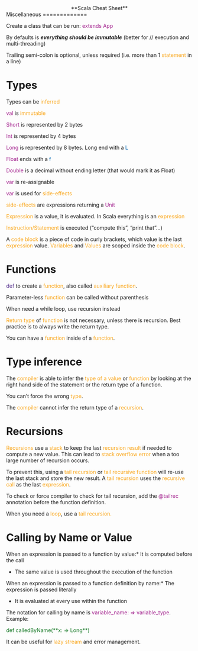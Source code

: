 <div style="text-align:center;">
**Scala Cheat Sheet**

</div>
Miscellaneous
=============

Create a class that can be run: <span style="color:#a3238e;">extends App</span>

By defaults is ***everything should be immutable*** (better for // execution and multi-threading)

Trailing semi-colon is optional, unless required (i.e. more than 1 <span style="color:#faa61a;">statement</span> in a line)

Types
=====

Types can be <span style="color:#faa61a;">inferred</span>

<span style="color:#a3238e;">val</span> is <span style="color:#faa61a;">immutable</span>

<span style="color:#a3238e;">Short</span> is represented by 2 bytes

<span style="color:#a3238e;">Int</span> is represented by 4 bytes

<span style="color:#a3238e;">Long</span> is represented by 8 bytes. Long end with a <span style="color:#0066b3;">L</span>

<span style="color:#a3238e;">Float</span> ends with a <span style="color:#0066b3;">f</span>

<span style="color:#a3238e;">Double</span> is a decimal without ending letter (that would mark it as Float)

<span style="color:#a3238e;">var</span> is re-assignable

<span style="color:#a3238e;">var</span> is used for <span style="color:#faa61a;">side-effects</span>

<span style="color:#faa61a;">side-effects</span> are expressions returning a <span style="color:#a3238e;">Unit</span>

<span style="color:#faa61a;">Expression</span> is a value, it is evaluated. In Scala everything is an <span style="color:#faa61a;">expression</span>

<span style="color:#faa61a;">Instruction/Statement</span> is executed (“compute this”, “print that”…)

A <span style="color:#faa61a;">code block</span> is a piece of code in curly brackets, which value is the last <span style="color:#faa61a;">expression</span> value. <span style="color:#faa61a;">Variables</span> and <span style="color:#faa61a;">Values</span> are scoped inside the <span style="color:#faa61a;">code block</span>.

Functions
=========

<span style="color:#55308d;">def</span> to create a <span style="color:#faa61a;">function</span>, also called <span style="color:#faa61a;">auxiliary function</span>.

Parameter-less <span style="color:#faa61a;">function</span> can be called without parenthesis

When need a while loop, use recursion instead

<span style="color:#faa61a;">Return type</span> of <span style="color:#faa61a;">function</span> is not necessary, unless there is recursion. Best practice is to always write the return type.

You can have a <span style="color:#faa61a;">function</span> inside of a <span style="color:#faa61a;">function</span>.

Type inference
==============

The <span style="color:#faa61a;">compiler</span> is able to infer the <span style="color:#faa61a;">type of a value</span> or <span style="color:#faa61a;">function</span> by looking at the right hand side of the statement or the return type of a function.

You can’t force the wrong <span style="color:#faa61a;">type</span>.

The <span style="color:#faa61a;">compiler</span> cannot infer the return type of a <span style="color:#faa61a;">recursion</span>.

Recursions
==========

<span style="color:#faa61a;">Recursions</span> use a <span style="color:#faa61a;">stack</span> to keep the last <span style="color:#faa61a;">recursion result</span> if needed to compute a new value. This can lead to <span style="color:#faa61a;">stack overflow error</span> when a too large number of recursion occurs.

To prevent this, using a <span style="color:#faa61a;">tail recursion</span> or <span style="color:#faa61a;">tail recursive function</span> will re-use the last stack and store the new result. A <span style="color:#faa61a;">tail recursion</span> uses the <span style="color:#faa61a;">recursive call</span> as the last <span style="color:#faa61a;">expression</span>.

To check or force compiler to check for tail recursion, add the <span style="color:#a3238e;">@tailrec</span> annotation before the function definition.

When you need a <span style="color:#faa61a;">loop</span>, use a <span style="color:#faa61a;">tail recursion.</span>

Calling by Name or Value
========================

When an expression is passed to a function by value:\* It is computed before the call

-   The same value is used throughout the execution of the function

When an expression is passed to a function definition by name:\* The expression is passed literally

-   It is evaluated at every use within the function

The notation for calling by name is <span style="color:#a3238e;">variable\_name: =&gt; variable\_type</span>. Example:
<div style="color:#127622;">
def calledByName(**x: =&gt; Long**)
</div>

It can be useful for <span style="color:#faa61a;">lazy stream</span> and error management.
